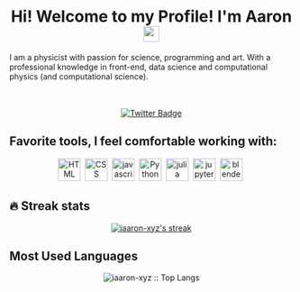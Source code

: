 <div id="header" align="center">
    <h1>
        Hi! Welcome to my Profile! I'm Aaron
        <img src="https://media.giphy.com/media/hvRJCLFzcasrR4ia7z/giphy.gif" width="28">
    </h1>
    <p align="left">I am a physicist with passion for science, programming and art. With a professional knowledge in front-end, data science and computational physics (and computational science).</p>
</div>

<br>
<br>

<div id="badges" align="center">
    <a href="https://twitter.com/iaaron_xyz">
        <img src="https://img.shields.io/twitter/url?label=My%20Twitter&style=social&url=https%3A%2F%2Ftwitter.com%2Fiaaron_xyz" alt="Twitter Badge">
    </a>
</div>


## Favorite tools, I feel comfortable working with:

<div align="center">
        <img src="https://cdn.jsdelivr.net/gh/devicons/devicon/icons/html5/html5-original-wordmark.svg" title="HTML5" alt="HTML" width="40" height="40"/>&nbsp;
        <img src="https://cdn.jsdelivr.net/gh/devicons/devicon/icons/css3/css3-original-wordmark.svg" title="CSS3" alt="CSS" width="40" height="40"/>&nbsp;
        <img src="https://cdn.jsdelivr.net/gh/devicons/devicon/icons/javascript/javascript-original.svg" title="JavaScript" alt="javascript" width="40" height="40"/>&nbsp;
        <img src="https://cdn.jsdelivr.net/gh/devicons/devicon/icons/python/python-original-wordmark.svg" title="Python 3" alt="Python" width="40" height="40"/>&nbsp;
        <img src="https://cdn.jsdelivr.net/gh/devicons/devicon/icons/julia/julia-original-wordmark.svg" title="julia" alt="julia" width="40" height="40"/>&nbsp;
        <img src="https://cdn.jsdelivr.net/gh/devicons/devicon/icons/jupyter/jupyter-original-wordmark.svg" title="jupyter notebooks" alt="jupyter notebooks" width="40" height="40"/>&nbsp;
        <img src="https://cdn.jsdelivr.net/gh/devicons/devicon/icons/blender/blender-original.svg" title="Blender" alt="blender" width="40" height="40"/>&nbsp;
</div>

## :fire: Streak stats
<p align="center">
  <a href="https://github.com/iaaron-xyz/github-readme-streak-stats">
    <img title="🔥 Get streak stats for your profile at git.io/streak-stats" alt="iaaron-xyz's streak" src="https://streak-stats.demolab.com/?user=iaaron-xyz&theme=horizon&hide_border=true"/>
  </a>
</p>

## Most Used Languages
<p align="center"><img src="https://github-readme-stats.vercel.app/api/top-langs/?username=iaaron-xyz&langs_count=10&theme=tokyonight&layout=compact" alt="iaaron-xyz :: Top Langs" /></p>

